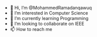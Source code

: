 - 👋 Hi, I’m @MohammedRamadanqawuq
- 👀 I’m interested in Computer Science 
- 🌱 I’m currently learning Programming  
- 💞️ I’m looking to collaborate on IEEE
- 📫 How to reach me 

<!---
MohammedRamadanqawuq/MohammedRamadanqawuq is a ✨ special ✨ repository because its `README.md` (this file) appears on your GitHub profile.
You can click the Preview link to take a look at your changes.
--->
